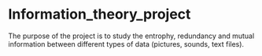 # Information_theory_project
The purpose of the project is to study the entrophy, redundancy and mutual information between different types of data (pictures, sounds, text files).  
